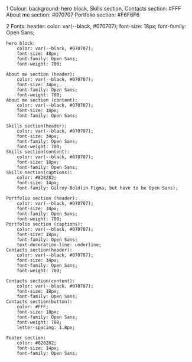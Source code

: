 1 Colour:
    background: 
    hero block, Skills section, Contacts section: #FFF
    About me section: #070707
    Portfolio section: #F6F6F6

2 Fonts:
    header: 
        color: var(--black, #070707);
        font-size: 18px;
        font-family: Open Sans;

    hero block:
        color: var(--black, #070707);
        font-size: 48px;
        font-family: Open Sans;
        font-weight: 700;

    About me section (header):
        color: var(--black, #070707);
        font-size: 34px;
        font-family: Open Sans;
        font-weight: 700;
    About me section (content):
        color: var(--black, #070707);
        font-size: 18px;
        font-family: Open Sans;

    Skills section(header):
        color: var(--black, #070707);
        font-size: 34px;
        font-family: Open Sans;
        font-weight: 700;
    Skills section(content):
        color: var(--black, #070707);
        font-size: 18px;
        font-family: Open Sans;
    Skills section(captions):
        color: #828282;
        font-size: 14px;
        font-family: Gilroy-Bold(in Figma; but have to be Open Sans);

    Portfolio section (header):
        color: var(--black, #070707);
        font-size: 34px;
        font-family: Open Sans;
        font-weight: 700;
    Portfolio section (captions):
        color: var(--black, #070707);
        font-size: 18px;
        font-family: Open Sans;
        text-decoration-line: underline;
    Contacts section(header):
        color: var(--black, #070707);
        font-size: 34px;
        font-family: Open Sans;
        font-weight: 700;

    Contacts section(content):
        color: var(--black, #070707);
        font-size: 18px;
        font-family: Open Sans;
    Contacts section(button):
        color: #FFF;
        font-size: 18px;
        font-family: Open Sans;
        font-weight: 700;
        letter-spacing: 1.8px;
        
    Footer section:
        color: #828282;
        font-size: 14px;
        font-family: Open Sans;



